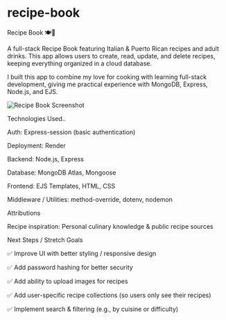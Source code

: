 # recipe-book

Recipe Book 🍽️🍹

A full-stack Recipe Book featuring Italian & Puerto Rican recipes and adult drinks. This app allows users to create, read, update, and delete recipes, keeping everything organized in a cloud database.

I built this app to combine my love for cooking with learning full-stack development, giving me practical experience with MongoDB, Express, Node.js, and EJS.

![Recipe Book Screenshot](<Screenshot 2025-09-14 at 10.24.49 PM.png>)

Technologies Used..

Auth: Express-session (basic authentication)

Deployment: Render

Backend: Node.js, Express

Database: MongoDB Atlas, Mongoose

Frontend: EJS Templates, HTML, CSS

Middleware / Utilities: method-override, dotenv, nodemon

Attributions

Recipe inspiration: Personal culinary knowledge & public recipe sources

Next Steps / Stretch Goals

✅ Improve UI with better styling / responsive design

✅ Add password hashing for better security

✅ Add ability to upload images for recipes

✅ Add user-specific recipe collections (so users only see their recipes)

✅ Implement search & filtering (e.g., by cuisine or difficulty)